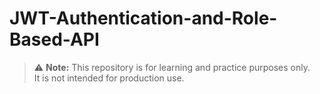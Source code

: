 # JWT-Authentication-and-Role-Based-API

> ⚠️ **Note:** This repository is for learning and practice purposes only.  
> It is not intended for production use.

